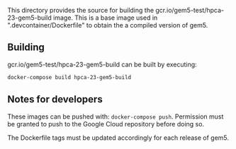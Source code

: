 This directory provides the source for building the gcr.io/gem5-test/hpca-23-gem5-build image.
This is a base image used in ".devcontainer/Dockerfile" to obtain the a compiled version of gem5.

## Building

gcr.io/gem5-test/hpca-23-gem5-build can be built by executing:

```sh
docker-compose build hpca-23-gem5-build
```

## Notes for developers
These images can be pushed with: `docker-compose push`.
Permission must be granted to push to the Google Cloud repository before doing so.

The Dockerfile tags must be updated accordingly for each release of gem5.
